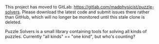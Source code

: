 This project has moved to GitLab: https://gitlab.com/madphysicist/puzzle-solvers. Please download the latest code and submit issues there rather than GitHub, which will no longer be monitored until this stale clone is deleted.

Puzzle Solvers is a small library containing tools for solving all kinds of
puzzles. Currently "all kinds" == "one kind", but who's counting?
